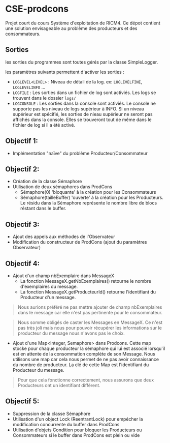 CSE-prodcons
=============

Projet court du cours Système d'exploitation de RICM4. Ce dépot contient une solution envisageable au problème des producteurs et des consommateurs.


## Sorties
les sorties du programmes sont toutes gérés par la classe SimpleLogger.

les paramètres suivants permettent d'activer les sorties :
- ``LOGLEVEL<LEVEL>`` : Niveau de détail de la log. ex: ``LOGLEVELFINE``, ``LOGLEVELINFO`` ...
- ``LOGFILE`` : Les sorties dans un fichier de log sont activiés. Les logs se trouvent dans le dossier ``logs/``
- ``LOGCONSOLE`` : Les sorties dans la console sont activiés. Le console ne supporte pas les niveau de logs supérieur à INFO. Si
un niveau supérieur est spécifié, les sorties de nieau supérieur ne seront pas affichés dans la console. Elles se trouveront
tout de même dans le fichier de log si il a été activé.

## Objectif 1:
- Implémentation "naïve" du problème Producteur/Consommateur

## Objectif 2:
- Création de la classe Sémaphore
- Utilisation de deux sémaphores dans ProdCons
	- Sémaphore(0) 'bloquante' à la création pour les Consommateurs
	- Sémaphore(tailleBuffer) 'ouverte' à la création pour les Producteurs. Le résidu dans la Sémaphore représente le nombre libre de blocs réstant dans le buffer.

## Objectif 3:
- Ajout des appels aux méthodes de l'Observateur
- Modification du constructeur de ProdCons (ajout du paramètres Observateur)

## Objectif 4:
- Ajout d'un champ nbExemplaire dans MessageX
	- La fonction MessageX.getNbExemplaires() retourne le nombre d'exemplaires du message.
	- La fonction MessageX.getProducteurId() retourne l'identifiant du Producteur d'un message.

> Nous aurions préféré ne pas mettre ajouter de champ nbExemplaires dans le message car elle n'est pas pertinente pour le consommateur.

> Nous somme obligés de caster les Messages en MessageX. Ce n'est pas très joli mais nous pour pouvoir récupérer les informations sur le producteur du message nous n'avons pas le choix.

- Ajout d'une Map<Integer, Semaphore> dans Prodcons. Cette map stocke pour chaque producteur la sémaphore qui lui est associé lorsqu'il est en attente de la consommation complète de son Message. Nous utilisons une map car cela nous permet de ne pas avoir connaissance du nombre de producteur. La clé de cette Map est l'identifiant du Producteur du message.

> Pour que cela fonctionne correctement, nous assurons que deux Producteurs ont un identifiant différent.
## Objectif 5:
- Suppression de la classe Sémaphore
- Utilisation d'un object Lock (ReentrantLock) pour empécher la modification concurrente du buffer dans ProdCons
- Utilisation d'objets Condition pour bloquer les Producteurs ou Consommateurs si le buffer dans ProdCons est plein ou vide


